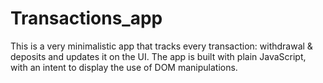 # Transactions_app
This is a very minimalistic app that tracks every transaction: withdrawal &amp; deposits and updates it on the UI. The app is built with plain JavaScript, with an intent to display the use of DOM manipulations.
